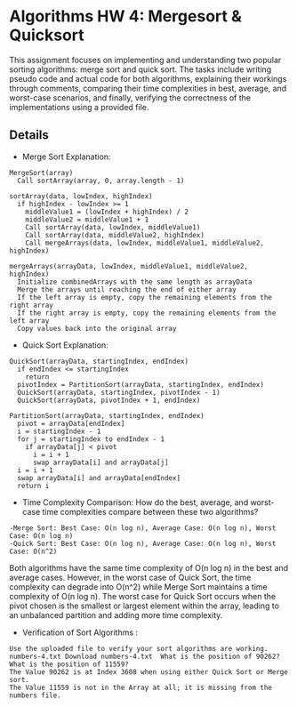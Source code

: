 # Algorithms HW 4: Mergesort & Quicksort
This assignment focuses on implementing and understanding two popular sorting algorithms: merge sort and quick sort. The tasks include writing pseudo code and actual code for both algorithms, explaining their workings 
through comments, comparing their time complexities in best, average, and worst-case scenarios, and finally, verifying the correctness of the implementations using a provided file.

## Details

- Merge Sort Explanation:
```plaintext
MergeSort(array)
  Call sortArray(array, 0, array.length - 1)

sortArray(data, lowIndex, highIndex)
  if highIndex - lowIndex >= 1
    middleValue1 = (lowIndex + highIndex) / 2
    middleValue2 = middleValue1 + 1
    Call sortArray(data, lowIndex, middleValue1)
    Call sortArray(data, middleValue2, highIndex)
    Call mergeArrays(data, lowIndex, middleValue1, middleValue2, highIndex)

mergeArrays(arrayData, lowIndex, middleValue1, middleValue2, highIndex)
  Initialize combinedArrays with the same length as arrayData
  Merge the arrays until reaching the end of either array
  If the left array is empty, copy the remaining elements from the right array
  If the right array is empty, copy the remaining elements from the left array
  Copy values back into the original array
```

- Quick Sort Explanation:
```plaintext
QuickSort(arrayData, startingIndex, endIndex)
  if endIndex <= startingIndex
    return
  pivotIndex = PartitionSort(arrayData, startingIndex, endIndex)
  QuickSort(arrayData, startingIndex, pivotIndex - 1)
  QuickSort(arrayData, pivotIndex + 1, endIndex)

PartitionSort(arrayData, startingIndex, endIndex)
  pivot = arrayData[endIndex]
  i = startingIndex - 1
  for j = startingIndex to endIndex - 1
    if arrayData[j] < pivot
      i = i + 1
      swap arrayData[i] and arrayData[j]
  i = i + 1
  swap arrayData[i] and arrayData[endIndex]
  return i
```

- Time Complexity Comparison:
  How do the best, average, and worst-case time complexities compare between these two algorithms?
```
-Merge Sort: Best Case: O(n log n), Average Case: O(n log n), Worst Case: O(n log n)
-Quick Sort: Best Case: O(n log n), Average Case: O(n log n), Worst Case: O(n^2)
```
Both algorithms have the same time complexity of O(n log n) in the best and average cases. However, in the worst case of Quick Sort, the time complexity can degrade into O(n^2) while Merge Sort maintains a time complexity of O(n log n).
The worst case for Quick Sort occurs when the pivot chosen is the smallest or largest element within the array, leading to an unbalanced partition and adding more time complexity.
- Verification of Sort Algorithms : 
```
Use the uploaded file to verify your sort algorithms are working. numbers-4.txt Download numbers-4.txt  What is the position of 90262? What is the position of 11559?
The Value 90262 is at Index 3608 when using either Quick Sort or Merge sort.
The Value 11559 is not in the Array at all; it is missing from the numbers file. 
```
